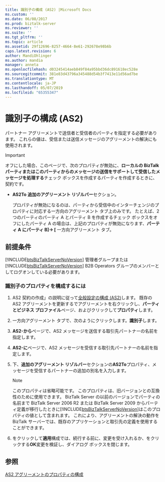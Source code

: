 ```yaml
---
title: 識別子の構成 (AS2) |Microsoft Docs
ms.custom: ''
ms.date: 06/08/2017
ms.prod: biztalk-server
ms.reviewer: ''
ms.suite: ''
ms.tgt_pltfrm: ''
ms.topic: article
ms.assetid: 29f12696-8257-4664-8e61-292678e98b6b
caps.latest.revision: 6
author: MandiOhlinger
ms.author: mandia
manager: anneta
ms.openlocfilehash: d03245414aeb849f84a95bbd36dc891618ec528e
ms.sourcegitcommit: 381e83d43796a345488d54b3f7413e11d56ad7be
ms.translationtype: MT
ms.contentlocale: ja-JP
ms.lasthandoff: 05/07/2019
ms.locfileid: "65355347"
---
```

# <a name="configuring-identifiers-as2"></a>識別子の構成 (AS2)
パートナー アグリーメントで送信者と受信者のパーティを指定する必要があります。 これらの値は、受信または送信メッセージのアグリーメントの解決にも使用されます。  
  
> [!IMPORTANT]
>  オフにした場合、このページで、次のプロパティが無効に、**ローカルの BizTalk パーティまたはこのパーティからのメッセージの送信をサポートして受信したメッセージを処理する**チェック ボックスを作成するパーティを作成するときに、契約です。  
> 
> - **AS2To** **追加のアグリーメント リゾルバー**セクション。  
> 
>   プロパティが無効になるのは、パーティから受信中のインターチェンジのプロパティに対応する一方向のアグリーメント タブ上のみです。 たとえば、2 つのパーティのパーティ A とパーティ B を作成するチェック ボックスをオフにしたパーティ A の場合は、上記のプロパティが無効になります、**パーティ A にパーティ B]-> [** 一方向アグリーメント タブ。  
  
## <a name="prerequisites"></a>前提条件  
 [!INCLUDE[btsBizTalkServerNoVersion](../includes/btsbiztalkservernoversion-md.md)] 管理者グループまたは [!INCLUDE[btsBizTalkServerNoVersion](../includes/btsbiztalkservernoversion-md.md)] B2B Operators グループのメンバーとしてログオンしている必要があります。  
  
### <a name="to-configure-the-identifier-properties"></a>識別子のプロパティを構成するには  
  
1. AS2 契約の作成」の説明に従って[全般設定の構成 (AS2)](../core/configuring-general-settings-as2.md)します。 既存の AS2 アグリーメントを更新するでアグリーメントを右クリックし、**パーティとビジネス プロファイル**ページ、およびクリックして**プロパティ**します。  
  
2. 一方向アグリーメント タブで、次のようにクリックします。**識別子**します。  
  
3. **AS2-から**ページで、AS2 メッセージを送信する取引先パートナーの名前を指定します。  
  
4. **AS2-に**ページで、AS2 メッセージを受信する取引先パートナーの名前を指定します。  
  
5. 下、**追加のアグリーメント リゾルバー**セクションの**AS2To**プロパティ、メッセージを受信するパートナーの追加の別名を入力します。  
  
   > [!NOTE]
   >  このプロパティは省略可能です。 このプロパティは、旧バージョンとの互換性のために使用できます。 BizTalk Server の以前のバージョンでパーティの名前まで BizTalk Server 2006 R2 または BizTalk Server 2009 からパーティ定義が移行したときに[!INCLUDE[btsBizTalkServerNoVersion](../includes/btsbiztalkservernoversion-md.md)]はこのプロパティの値として含まれます。 これにより、アグリーメントの解決の動作を BizTalk サーバーでは、既存のアプリケーションと取引先の定義を使用することができます。  
  
6. をクリックして**適用**構成では、続行する前に、変更を受け入れるか、をクリックする**OK**変更を検証し、ダイアログ ボックスを閉じます。  
  
## <a name="see-also"></a>参照  
 [AS2 アグリーメントのプロパティの構成](../core/configuring-as2-agreement-properties.md)